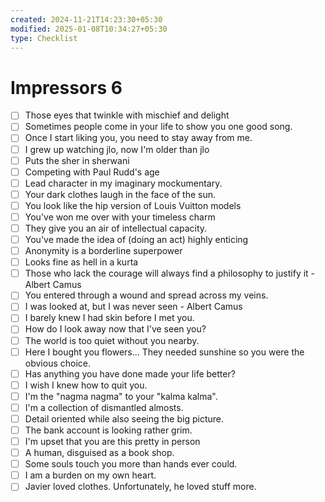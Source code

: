 ```yaml
---
created: 2024-11-21T14:23:30+05:30
modified: 2025-01-08T10:34:27+05:30
type: Checklist
---
```


# Impressors 6

- [ ] Those eyes that twinkle with mischief and delight
- [ ] Sometimes people come in your life to show you one good song.
- [ ] Once I start liking you, you need to stay away from me.
- [ ] I grew up watching jlo, now I'm older than jlo
- [ ] Puts the sher in sherwani
- [ ] Competing with Paul Rudd's age
- [ ] Lead character in my imaginary mockumentary.
- [ ] Your dark clothes laugh in the face of the sun.
- [ ] You look like the hip version of Louis Vuitton models
- [ ] You've won me over with your timeless charm
- [ ] They give you an air of intellectual capacity.
- [ ] You've made the idea of (doing an act) highly enticing
- [ ] Anonymity is a borderline superpower
- [ ] Looks fine as hell in a kurta
- [ ] Those who lack the courage will always find a philosophy to justify it - Albert Camus
- [ ] You entered through a wound and spread across my veins.
- [ ] I was looked at, but I was never seen - Albert Camus
- [ ] I barely knew I had skin before I met you.
- [ ] How do I look away now that I've seen you?
- [ ] The world is too quiet without you nearby.
- [ ] Here I bought you flowers... They needed sunshine so you were the obvious choice.
- [ ] Has anything you have done made your life better?
- [ ] I wish I knew how to quit you.
- [ ] I'm the "nagma nagma" to your "kalma kalma".
- [ ] I'm a collection of dismantled almosts.
- [ ] Detail oriented while also seeing the big picture.
- [ ] The bank account is looking rather grim.
- [ ] I'm upset that you are this pretty in person
- [ ] A human, disguised as a book shop.
- [ ] Some souls touch you more than hands ever could.
- [ ] I am a burden on my own heart.
- [ ] Javier loved clothes. Unfortunately, he loved stuff more.
